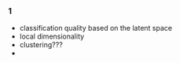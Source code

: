 ### 1
- classification quality based on the latent space
- local dimensionality
- clustering???
- 
#### 